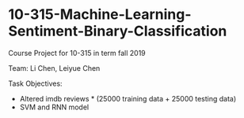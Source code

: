 # 10-315-Machine-Learning-Sentiment-Binary-Classification
Course Project for 10-315 in term fall 2019 

Team: Li Chen, Leiyue Chen 

Task Objectives:
- Altered imdb reviews * (25000 training data + 25000 testing data)
- SVM and RNN model
